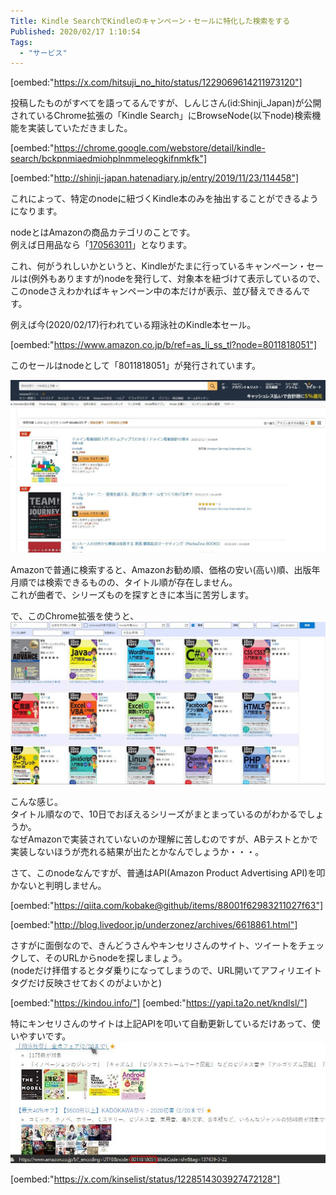 ```yaml
---
Title: Kindle SearchでKindleのキャンペーン・セールに特化した検索をする
Published: 2020/02/17 1:10:54
Tags:
  - "サービス"
---
```

[oembed:"https://x.com/hitsuji_no_hito/status/1229069614211973120"]

投稿したものがすべてを語ってるんですが、しんじさん(id:Shinji_Japan)が公開されているChrome拡張の「Kindle Search」にBrowseNode(以下node)検索機能を実装していただきました。  

<!-- more -->

[oembed:"https://chrome.google.com/webstore/detail/kindle-search/bckpnmiaedmiohplnmmeleogkifnmkfk"]

[oembed:"http://shinji-japan.hatenadiary.jp/entry/2019/11/23/114458"]

これによって、特定のnodeに紐づくKindle本のみを抽出することができるようになります。  

nodeとはAmazonの商品カテゴリのことです。  
例えば日用品なら「[170563011](https://www.amazon.co.jp/b/ref=as_li_ss_tl?node=170563011)」となります。  

これ、何がうれしいかというと、Kindleがたまに行っているキャンペーン・セールは(例外もありますが)nodeを発行して、対象本を紐づけて表示しているので、このnodeさえわかればキャンペーン中の本だけが表示、並び替えできるんです。  

例えば今(2020/02/17)行われている翔泳社のKindle本セール。  

[oembed:"https://www.amazon.co.jp/b/ref=as_li_ss_tl?node=8011818051"]

このセールはnodeとして「8011818051」が発行されています。  

![](20200217005930.jpg) 

Amazonで普通に検索すると、Amazonお勧め順、価格の安い(高い)順、出版年月順では検索できるものの、タイトル順が存在しません。  
これが曲者で、シリーズものを探すときに本当に苦労します。  

で、このChrome拡張を使うと、
![](20200217010111.jpg) 

こんな感じ。   
タイトル順なので、10日でおぼえるシリーズがまとまっているのがわかるでしょうか。  
なぜAmazonで実装されていないのか理解に苦しむのですが、ABテストとかで実装しないほうが売れる結果が出たとかなんでしょうか・・・。  


さて、このnodeなんですが、普通はAPI(Amazon Product Advertising API)を叩かないと判明しません。  

[oembed:"https://qiita.com/kobake@github/items/88001f62983211027f63"]

[oembed:"http://blog.livedoor.jp/underzonez/archives/6618861.html"]

さすがに面倒なので、きんどうさんやキンセリさんのサイト、ツイートをチェックして、そのURLからnodeを探しましょう。  
(nodeだけ拝借するとタダ乗りになってしまうので、URL開いてアフィリエイトタグだけ反映させておくのがよいかと)  

[oembed:"https://kindou.info/"]
[oembed:"https://yapi.ta2o.net/kndlsl/"]

特にキンセリさんのサイトは上記APIを叩いて自動更新しているだけあって、使いやすいです。  
![](20200217011003.jpg) 

[oembed:"https://x.com/kinselist/status/1228514303927472128"]


